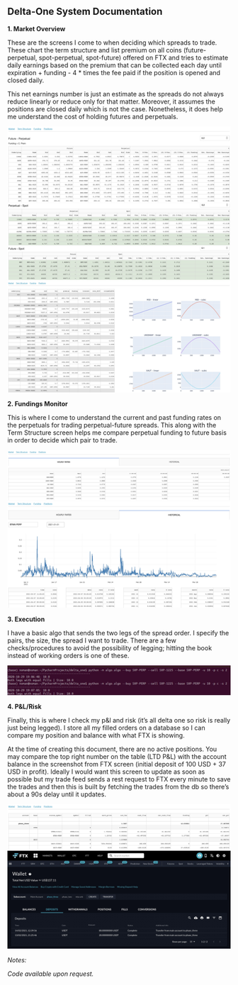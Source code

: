 ## Delta-One System Documentation

__1. Market Overview__

These are the screens I come to when deciding which spreads to trade. These chart the term structure and list premium on all coins (future-perpetual, spot-perpetual, spot-future) offered on FTX and tries to estimate daily earnings based on the premium that can be collected each day until expiration + funding - 4 * times the fee paid if the position is opened and closed daily.

This net earnings number is just an estimate as the spreads do not always reduce linearly or reduce only for that matter. Moreover, it assumes the positions are closed daily which is not the case. Nonetheless, it does help me understand the cost of holding futures and perpetuals.

![alt text](images/market_1.jpg "Future-Perpetual Spreads")
![alt text](images/market_2a.jpg "Spot-Perpetual Spreads")
![alt text](images/market_3.jpg "Spot-Future Spreads")
![alt text](images/market_4.jpg "Term Structure")

__2. Fundings Monitor__

This is where I come to understand the current and past funding rates on the perpetuals for trading perpetual-future spreads. This along with the Term Structure screen helps me compare perpetual funding to future basis in order to decide which pair to trade.

![alt text](images/funding_1.jpg "Live Funding")
![alt text](images/funding_2a.jpg "Historical Funding")

__3. Execution__

I have a basic algo that sends the two legs of the spread order. I specify the pairs, the size, the spread I want to trade. There are a few checks/procedures to avoid the possibility of legging; hitting the book instead of working orders is one of these.

![alt text](images/execution.jpg "Execution Algo")

__4. P&L/Risk__

Finally, this is where I check my p&l and risk (it’s all delta one so risk is really just being legged). I store all my filled orders on a database so I can compare my position and balance with what FTX is showing.

At the time of creating this document, there are no active positions. You may compare the top right number on the table (LTD P&L) with the account balance in the screenshot from FTX screen (initial deposit of 100 USD + 37 USD in profit). Ideally I would want this screen to update as soon as possible but my trade feed sends a rest request to FTX every minute to save the trades and then this is built by fetching the trades from the db so there’s about a 90s delay until it updates.

![alt text](images/rms.jpg "P&L and Risk Monitor")
![alt text](images/ftx.jpg "Exchange Account Balance")

_Notes:_

_Code available upon request._
